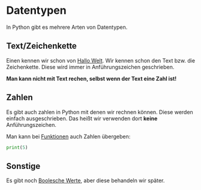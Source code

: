 # Datentypen
In Python gibt es mehrere Arten von Datentypen. 

## Text/Zeichenkette
Einen kennen wir schon von [Hallo Welt](hello_world.md).
Wir kennen schon den Text bzw. die Zeichenkette. Diese wird immer in Anführungszeichen geschrieben.

**Man kann nicht mit Text rechen, selbst wenn der Text eine Zahl ist!**

## Zahlen
Es gibt auch zahlen in Python mit denen wir rechnen können.
Diese werden einfach ausgeschrieben. Das heißt wir verwenden dort **keine** Anführungszeichen.

Man kann bei [Funktionen](hello_world.md) auch Zahlen übergeben:
```python
print(5)
```

## Sonstige
Es gibt noch [Boolesche Werte](booleans.md), aber diese behandeln wir später.